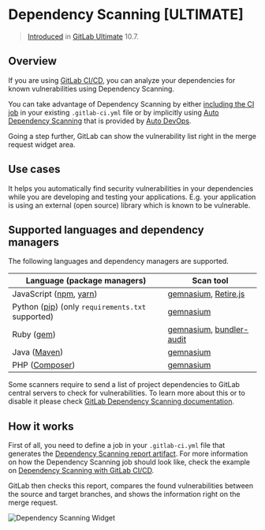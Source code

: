 # Dependency Scanning **[ULTIMATE]**

> [Introduced](https://gitlab.com/gitlab-org/gitlab-ee/issues/5105)
in [GitLab Ultimate](https://about.gitlab.com/pricing/) 10.7.

## Overview

If you are using [GitLab CI/CD](../../../ci/README.md), you can analyze your dependencies for known
vulnerabilities using Dependency Scanning.

You can take advantage of Dependency Scanning by either [including the CI job](../../../ci/examples/dependency_scanning.md) in
your existing `.gitlab-ci.yml` file or by implicitly using
[Auto Dependency Scanning](../../../topics/autodevops/index.md#auto-dependency-scanning)
that is provided by [Auto DevOps](../../../topics/autodevops/index.md).

Going a step further, GitLab can show the vulnerability list right in the merge
request widget area.

## Use cases

It helps you automatically find security vulnerabilities in your dependencies
while you are developing and testing your applications. E.g. your application
is using an external (open source) library which is known to be vulnerable.

## Supported languages and dependency managers

The following languages and dependency managers are supported.

| Language (package managers)                                                 | Scan tool                                                                                                                         |
|-----------------------------------------------------------------------------|-----------------------------------------------------------------------------------------------------------------------------------|
| JavaScript ([npm](https://www.npmjs.com/), [yarn](https://yarnpkg.com/en/)) | [gemnasium](https://gitlab.com/gitlab-org/security-products/gemnasium/general), [Retire.js](https://retirejs.github.io/retire.js)         |
| Python ([pip](https://pip.pypa.io/en/stable/)) (only `requirements.txt` supported)  | [gemnasium](https://gitlab.com/gitlab-org/security-products/gemnasium/general)                                                            |
| Ruby ([gem](https://rubygems.org/))                                         | [gemnasium](https://gitlab.com/gitlab-org/security-products/gemnasium/general), [bundler-audit](https://github.com/rubysec/bundler-audit) |
| Java ([Maven](https://maven.apache.org/))                                   | [gemnasium](https://gitlab.com/gitlab-org/security-products/gemnasium/general)                                                            |
| PHP ([Composer](https://getcomposer.org/))                                  | [gemnasium](https://gitlab.com/gitlab-org/security-products/gemnasium/general)                                                            |

Some scanners require to send a list of project dependencies to GitLab central servers to check for vulnerabilities. To learn more about this or to disable it please
check [GitLab Dependency Scanning documentation](https://gitlab.com/gitlab-org/security-products/dependency-scanning#remote-checks).

## How it works

First of all, you need to define a job in your `.gitlab-ci.yml` file that generates the
[Dependency Scanning report artifact](../../../ci/yaml/README.md#artifactsreportsdependency_scanning).
For more information on how the Dependency Scanning job should look like, check the
example on [Dependency Scanning with GitLab CI/CD](../../../ci/examples/dependency_scanning.md).

GitLab then checks this report, compares the found vulnerabilities between the source and target
branches, and shows the information right on the merge request.

![Dependency Scanning Widget](img/dependency_scanning.png)

